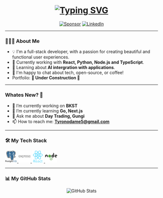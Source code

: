 <h1 align="center">
  <a href="https://git.io/typing-svg"><img src="https://readme-typing-svg.herokuapp.com?font=Fira+Code&pause=1000&color=00BFFF&center=true&width=435&lines=Greetings+Devs!;I'm+Tyron😎;Welcome+to+my+Vault" alt="Typing SVG" /></a>
</h1>

<p align="center">
  <a href="https://github.com/sponsors/TyronOdame"><img src="https://img.shields.io/static/v1?label=Sponsor&message=%E2%9D%A4&logo=GitHub&color=%23fe8e86" alt="Sponsor"></a>
  <a href="https://linkedin.com/in/tyron-odame-355b47336/"><img src="https://img.shields.io/badge/linkedin-%230077B5.svg?style=plastic&logo=linkedin&logoColor=white" alt="LinkedIn"></a>
</p>

---

### 👨🏾‍💻 About Me
- 💡 I'm a full-stack developer, with a passion for creating beautiful and functional user experiences.
- 🚀 Currently working with **React, Python, Node.js and TypeScript**.
- 🌱 Learning about **AI intergration with applications**.
- 💬 I'm happy to chat about tech, open-source, or coffee!
- Portfolio: **🚧 Under Construction 🚧**

---
### Whates New? 👀
- 🔭 I’m currently working on **BKST**
- 🌱 I’m currently learning **Go, Next.js**
- 💬 Ask me about **Day Trading, Gungi**
- 📫 How to reach me: **Tyronodame5@gmail.com**

---

### 🛠️ My Tech Stack
<p align="left">
  <a href="https://www.postgresql.org" target="_blank" rel="noreferrer">
    <img src="https://raw.githubusercontent.com/devicons/devicon/master/icons/postgresql/postgresql-original-wordmark.svg" alt="postgresql" width="40" height="40"/>
  </a>
  <a href="https://expressjs.com" target="_blank" rel="noreferrer">
    <img src="https://raw.githubusercontent.com/devicons/devicon/master/icons/express/express-original-wordmark.svg" alt="express" width="40" height="40"/>
  </a>
  <a href="https://reactjs.org/" target="_blank" rel="noreferrer">
    <img src="https://raw.githubusercontent.com/devicons/devicon/master/icons/react/react-original-wordmark.svg" alt="react" width="40" height="40"/>
  </a>
  <a href="https://nodejs.org" target="_blank" rel="noreferrer">
    <img src="https://raw.githubusercontent.com/devicons/devicon/master/icons/nodejs/nodejs-original-wordmark.svg" alt="nodejs" width="40" height="40"/>
  </a>
</p>

---

### 📊 My GitHub Stats
<p align="center">
  <img src="https://github-readme-stats.vercel.app/api?username=TyronOdame&show_icons=true&theme=tokyonight" alt="GitHub Stats" />
</p>
</p>
